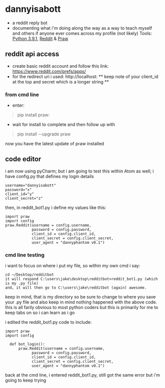 # dannyisabott
- a reddit reply bot
- documenting what i'm doing along the way as a way to teach myself and others if anyone ever comes across my profile (not likely)
Tools: [Python 3.9.1](https://www.python.org/downloads/), [Reddit](reddit.com) & [Praw](https://praw.readthedocs.io/en/latest/getting_started/installation.html)

## reddit api access
- create basic reddit account and follow this link: https://www.reddit.com/prefs/apps/
- for the redirect uri i used: http://localhost: ** keep note of your client_id at the top and secret which is a longer string **

### from cmd line
- enter:
> pip install praw:
- wait for install to complete and then follow up with
> pip install --upgrade praw 

now you have the latest update of praw installed

## code editor 

i am now using pyCharm; but i am going to test this within Atom as well; i have config.py that defines my login details
```
username="dannyisabott"
password="x"
client_id="y"
client_secret="z"
```
then, in reddit_bot1.py i define my values like this:
```
import praw
import config
praw.Reddit(username = config.username,
            password = config.password,
            client_id = config.client_id,
            client_secret = config.client_secret,
            user_agent = "dannyphantom v0.1")
```
### cmd line testing
i want to focus on where i put my file, so within my own cmd i say:
```
cd ~/Desktop/redditbot
it will respond C:\users\jake\desktop\redditbot>reddit_bot1.py (which is my .py file)
and, it will then go to C:\users\jake\redditbot (again) awesome.
```
keep in mind, that is my directory so be sure to change to where you save your .py file and also keep in mind nothing happened with the above code.
this is all farily obvious to most python coders but this is primarily for me to keep tabs on so i can learn as i go

i edited the reddit_bot1.py code to include:
```
import praw
import config

  def bot_login():
      praw.Reddit(username = config.username,
            password = config.password,
            client_id = config.client_id,
            client_secret = config.client_secret,
            user_agent = "dannyphantom v0.1")
```

back at the cmd line, i entered reddit_bot1.py, still got the same error but i'm going to keep trying



